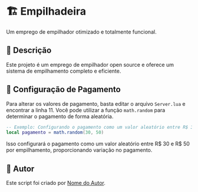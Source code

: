 # 🏗️ Empilhadeira
Um emprego de empilhador otimizado e totalmente funcional.

## 📄 Descrição
Este projeto é um emprego de empilhador open source e oferece um sistema de empilhamento completo e eficiente.

## 🔄 Configuração de Pagamento
Para alterar os valores de pagamento, basta editar o arquivo `Server.lua` e encontrar a linha 11. Você pode utilizar a função `math.random` para determinar o pagamento de forma aleatória.

```lua
-- Exemplo: Configurando o pagamento como um valor aleatório entre R$ 30 e R$ 50 por empilhamento
local pagamento = math.random(30, 50)
```

Isso configurará o pagamento como um valor aleatório entre R$ 30 e R$ 50 por empilhamento, proporcionando variação no pagamento.

## 🚀 Autor
Este script foi criado por [Nome do Autor](https://discord.gg/MB6kzQwXbE).
